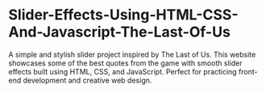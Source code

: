# Slider-Effects-Using-HTML-CSS-And-Javascript-The-Last-Of-Us
A simple and stylish slider project inspired by The Last of Us. This website showcases some of the best quotes from the game with smooth slider effects built using HTML, CSS, and JavaScript. Perfect for practicing front-end development and creative web design.

